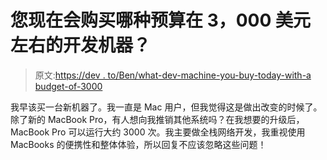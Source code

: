 # 您现在会购买哪种预算在 3，000 美元左右的开发机器？

> 原文:[https://dev . to/Ben/what-dev-machine-you-buy-today-with-a budget-of-3000](https://dev.to/ben/what-dev-machine-would-you-buy-today-with-a-budget-of-around-3000)

我早该买一台新机器了。我一直是 Mac 用户，但我觉得这是做出改变的时候了。除了新的 MacBook Pro，有人想向我推销其他系统吗？在我想要的升级后，MacBook Pro 可以运行大约 3000 次。我主要做全栈网络开发，我重视使用 MacBooks 的便携性和整体体验，所以回复不应该忽略这些问题！